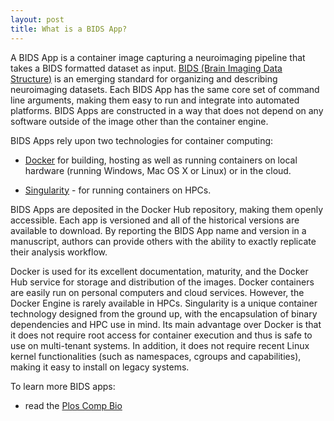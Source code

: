 ```yaml
---
layout: post
title: What is a BIDS App?
---
```


A BIDS App is a container image capturing a neuroimaging pipeline that takes a
BIDS formatted dataset as input.
[BIDS (Brain Imaging Data Structure)](http://bids.neuroimaging.io) is an
emerging standard for organizing and describing neuroimaging datasets. Each BIDS
App has the same core set of command line arguments, making them easy to run and
integrate into automated platforms. BIDS Apps are constructed in a way that does
not depend on any software outside of the image other than the container engine.

BIDS Apps rely upon two technologies for container computing:

- [Docker](http://docker.com) for building, hosting as well as running
  containers on local hardware (running Windows, Mac OS X or Linux) or in the
  cloud.

- [Singularity](http://singularity.lbl.gov/) - for running containers on HPCs.

BIDS Apps are deposited in the Docker Hub repository, making them openly
accessible. Each app is versioned and all of the historical versions are
available to download. By reporting the BIDS App name and version in a
manuscript, authors can provide others with the ability to exactly replicate
their analysis workflow.

Docker is used for its excellent documentation, maturity, and the Docker Hub
service for storage and distribution of the images. Docker containers are easily
run on personal computers and cloud services. However, the Docker Engine is
rarely available in HPCs. Singularity is a unique container technology designed
from the ground up, with the encapsulation of binary dependencies and HPC use in
mind. Its main advantage over Docker is that it does not require root access for
container execution and thus is safe to use on multi-tenant systems. In
addition, it does not require recent Linux kernel functionalities (such as
namespaces, cgroups and capabilities), making it easy to install on legacy
systems.

To learn more BIDS apps:

- read the [Plos Comp Bio](https://doi.org/10.1371/journal.pcbi.1005209)
